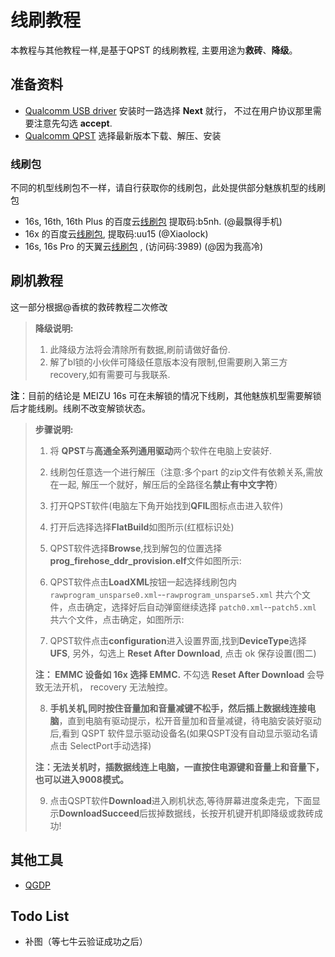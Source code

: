 # 线刷教程

本教程与其他教程一样,是基于QPST 的线刷教程, 主要用途为**救砖**、**降级**。

## 准备资料

* [Qualcomm USB driver](https://github.com/RicardoMullion/Qualcomm_USB_Driver/blob/10037.3/QUD.WIN.1.1_Installer_10037.3_Setup.exe )  安装时一路选择 **Next** 就行， 不过在用户协议那里需要注意先勾选 **accept**.
* [Qualcomm QPST](https://mirrors.lolinet.com/software/windows/Qualcomm/QPST/ ) 选择最新版本下载、解压、安装

### 线刷包

不同的机型线刷包不一样，请自行获取你的线刷包，此处提供部分魅族机型的线刷包

* 16s, 16th, 16th Plus 的百度云[线刷包](https://pan.baidu.com/s/1vaLHIR8GaqaJ1AsqKrTjOQ) 提取码:b5nh. (@最飘得手机)
* 16x 的百度云[线刷包](https://pan.baidu.com/s/1IrEtLLyB-6qlKRw6BEoAmQ), 提取码:uu15 (@Xiaolock)
* 16s, 16s Pro 的天翼云[线刷包](https://cloud.189.cn/t/MvYNVbjyY77f) ,  (访问码:3989)  (@因为我高冷)

## 刷机教程

这一部分根据@香槟的救砖教程二次修改

>**降级说明:**
>
>1. 此降级方法将会清除所有数据,刷前请做好备份.
>2. 解了bl锁的小伙伴可降级任意版本没有限制,但需要刷入第三方recovery,如有需要可与我联系.

**注**：目前的结论是 MEIZU 16s 可在未解锁的情况下线刷，其他魅族机型需要解锁后才能线刷。线刷不改变解锁状态。	

>**步骤说明:**
>
>1. 将 **QPST**与**高通全系列通用驱动**两个软件在电脑上安装好.
>
>2. 线刷包任意选一个进行解压（注意:多个part 的zip文件有依赖关系,需放在一起, 解压一个就好，解压后的全路径名**禁止有中文字符**）
>
>3. 打开QPST软件(电脑左下角开始找到**QFIL**图标点击进入软件)
>
>4. 打开后选择选择**FlatBuild**如图所示(红框标识处)
>
>5. QPST软件选择**Browse**,找到解包的位置选择**prog_firehose_ddr_provision.elf**文件如图所示: 
>
>6. QPST软件点击**LoadXML**按钮一起选择线刷包内`rawprogram_unsparse0.xml`--`rawprogram_unsparse5.xml` 共六个文件，点击确定，选择好后自动弹窗继续选择 `patch0.xml`--`patch5.xml` 共六个文件，点击确定，如图所示: 
>
>7. QPST软件点击**configuration**进入设置界面,找到**DeviceType**选择**UFS**, 另外，勾选上 **Reset After Download**, 点击 ok 保存设置(图二)
>
>   **注： EMMC 设备如 16x 选择 EMMC.** 不勾选 **Reset After Download** 会导致无法开机， recovery 无法触控。
>
>8. **手机关机,同时按住音量加和音量减键不松手，然后插上数据线连接电脑**，直到电脑有驱动提示，松开音量加和音量减键，待电脑安装好驱动后,看到 QSPT 软件显示驱动设备名(如果QSPT没有自动显示驱动名请点击 SelectPort手动选择)
>
>   **注：无法关机时，插数据线连上电脑，一直按住电源键和音量上和音量下，也可以进入9008模式。**
>
>9. 点击QSPT软件**Download**进入刷机状态,等待屏幕进度条走完，下面显示**DownloadSucceed**后拔掉数据线，长按开机键开机即降级或救砖成功!

## 其他工具

* [QGDP](https://qgdptool.com/category/download ) 

## Todo List

* 补图（等七牛云验证成功之后）